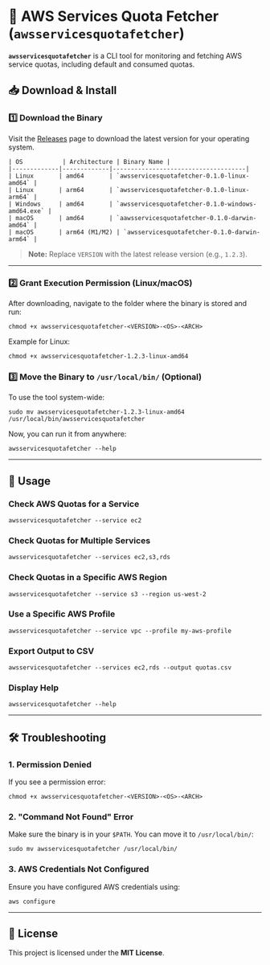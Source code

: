 # 🚀 AWS Services Quota Fetcher (`awsservicesquotafetcher`)

**`awsservicesquotafetcher`** is a CLI tool for monitoring and fetching AWS service quotas, including default and consumed quotas.

## 📥 Download & Install

### **1️⃣ Download the Binary**
Visit the [Releases](https://github.com/YOUR_GITHUB_REPO/releases) page to download the latest version for your operating system.

```
| OS           | Architecture | Binary Name |
|-------------|-------------|-------------------------------------|
| Linux       | amd64       | `awsservicesquotafetcher-0.1.0-linux-amd64` |
| Linux       | arm64       | `awsservicesquotafetcher-0.1.0-linux-arm64` |
| Windows     | amd64       | `awsservicesquotafetcher-0.1.0-windows-amd64.exe` |
| macOS       | amd64       | `aawsservicesquotafetcher-0.1.0-darwin-amd64` |
| macOS       | arm64 (M1/M2) | `awsservicesquotafetcher-0.1.0-darwin-arm64` |
```

> **Note:** Replace `VERSION` with the latest release version (e.g., `1.2.3`).

---

### **2️⃣ Grant Execution Permission (Linux/macOS)**
After downloading, navigate to the folder where the binary is stored and run:

```
chmod +x awsservicesquotafetcher-<VERSION>-<OS>-<ARCH>
```

Example for Linux:

```
chmod +x awsservicesquotafetcher-1.2.3-linux-amd64
```

### **3️⃣ Move the Binary to `/usr/local/bin/` (Optional)**
To use the tool system-wide:

```
sudo mv awsservicesquotafetcher-1.2.3-linux-amd64 /usr/local/bin/awsservicesquotafetcher
```

Now, you can run it from anywhere:

```
awsservicesquotafetcher --help
```

---

## 🚀 Usage

### **Check AWS Quotas for a Service**
```
awsservicesquotafetcher --service ec2
```

### **Check Quotas for Multiple Services**
```
awsservicesquotafetcher --services ec2,s3,rds
```

### **Check Quotas in a Specific AWS Region**
```
awsservicesquotafetcher --service s3 --region us-west-2
```

### **Use a Specific AWS Profile**
```
awsservicesquotafetcher --service vpc --profile my-aws-profile
```

### **Export Output to CSV**
```
awsservicesquotafetcher --services ec2,rds --output quotas.csv
```

### **Display Help**
```
awsservicesquotafetcher --help
```

---

## 🛠️ Troubleshooting

### **1. Permission Denied**
If you see a permission error:

```
chmod +x awsservicesquotafetcher-<VERSION>-<OS>-<ARCH>
```

### **2. "Command Not Found" Error**
Make sure the binary is in your `$PATH`. You can move it to `/usr/local/bin/`:

```
sudo mv awsservicesquotafetcher /usr/local/bin/
```

### **3. AWS Credentials Not Configured**
Ensure you have configured AWS credentials using:

```
aws configure
```

---

## 📌 License
This project is licensed under the **MIT License**.